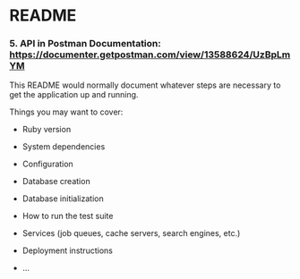 # README

### 5. API in Postman Documentation: https://documenter.getpostman.com/view/13588624/UzBpLmYM

This README would normally document whatever steps are necessary to get the
application up and running.

Things you may want to cover:

* Ruby version

* System dependencies

* Configuration

* Database creation

* Database initialization

* How to run the test suite

* Services (job queues, cache servers, search engines, etc.)

* Deployment instructions

* ...
